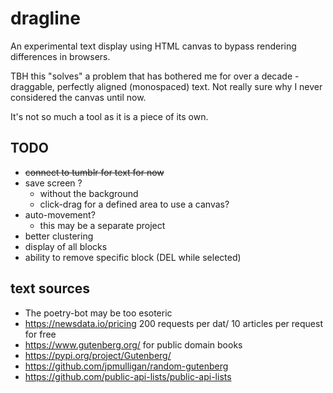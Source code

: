 # dragline

An experimental text display using HTML canvas to bypass rendering differences in browsers.

TBH this "solves" a problem that has bothered me for over a decade - draggable, perfectly aligned (monospaced) text. Not really sure why I never considered the canvas until now.

It's not so much a tool as it is a piece of its own.

## TODO

- ~~connect to tumblr for text for now~~
- save screen ?
  - without the background
  - click-drag for a defined area to use a canvas?
- auto-movement?
  - this may be a separate project
- better clustering
- display of all blocks
- ability to remove specific block (DEL while selected)

## text sources

- The poetry-bot may be too esoteric
- https://newsdata.io/pricing 200 requests per dat/ 10 articles per request for free
- https://www.gutenberg.org/ for public domain books
- https://pypi.org/project/Gutenberg/
- https://github.com/jpmulligan/random-gutenberg
- https://github.com/public-api-lists/public-api-lists
